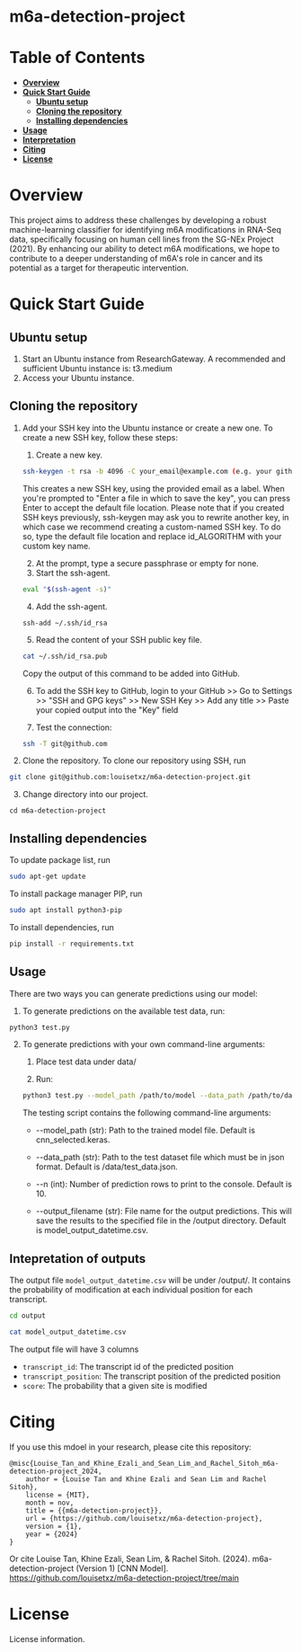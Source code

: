 # m6a-detection-project

# Table of Contents
- **[Overview](#overview)**<br>
- **[Quick Start Guide](#quick-start-guide)**<br>
    - **[Ubuntu setup](#ubuntu-setup)**<br>
    - **[Cloning the repository](#cloning-the-repository)**<br>
    - **[Installing dependencies](#installing-dependencies)**<br>
- **[Usage](#usage)**<br>
- **[Interpretation](#interpretation)**<br>
- **[Citing](#citing)**<br>
- **[License](#license)**<br>

# Overview
This project aims to address these challenges by developing a robust machine-learning classifier for identifying m6A modifications in RNA-Seq data, specifically focusing on human cell lines from the SG-NEx Project (2021). By enhancing our ability to detect m6A modifications, we hope to contribute to a deeper understanding of m6A's role in cancer and its potential as a target for therapeutic intervention.

# Quick Start Guide

## Ubuntu setup
1. Start an Ubuntu instance from ResearchGateway. A recommended and sufficient Ubuntu instance is: t3.medium
2. Access your Ubuntu instance.

## Cloning the repository
1. Add your SSH key into the Ubuntu instance or create a new one.
To create a new SSH key, follow these steps:
    1. Create a new key.
    ```bash
    ssh-keygen -t rsa -b 4096 -C your_email@example.com (e.g. your github email address)
    ```
    This creates a new SSH key, using the provided email as a label.
    When you're prompted to "Enter a file in which to save the key", you can press Enter to accept the default file location. Please note that if you created SSH keys previously, ssh-keygen may ask you to rewrite another key, in which case we recommend creating a custom-named SSH key. To do so, type the default file location and replace id_ALGORITHM with your custom key name.
    
    2. At the prompt, type a secure passphrase or empty for none.
    3. Start the ssh-agent.
    ```bash
    eval "$(ssh-agent -s)"
    ```
    4. Add the ssh-agent.
    ```
    ssh-add ~/.ssh/id_rsa
    ```
    5. Read the content of your SSH public key file.
    ```bash
    cat ~/.ssh/id_rsa.pub 
    ```
    Copy the output of this command to be added into GitHub.
    
    6. To add the SSH key to GitHub, login to your GitHub >> Go to Settings >> "SSH and GPG keys" >> New SSH Key >> Add any title >> Paste your copied output into the "Key" field

    7. Test the connection:
    ```bash
    ssh -T git@github.com
    ```

2. Clone the repository. To clone our repository using SSH, run
```bash
git clone git@github.com:louisetxz/m6a-detection-project.git
```
3. Change directory into our project.
```
cd m6a-detection-project
```

## Installing dependencies
To update package list, run
```bash
sudo apt-get update
```
To install package manager PIP, run
```bash
sudo apt install python3-pip
```
To install dependencies, run
```bash
pip install -r requirements.txt
```

## Usage
There are two ways you can generate predictions using our model:

1. To generate predictions on the available test data, run:
```bash
python3 test.py
```

2. To generate predictions with your own command-line arguments:
    1. Place test data under data/

    2. Run:
    ```bash
    python3 test.py --model_path /path/to/model --data_path /path/to/data --n 5 --output_filename model_output_datetime.csv
    ```

    The testing script contains the following command-line arguments:
    * --model_path (str): Path to the trained model file. Default is cnn_selected.keras.

    * --data_path (str): Path to the test dataset file which must be in json format. Default is /data/test_data.json.

    * --n (int): Number of prediction rows to print to the console. Default is 10.

    * --output_filename (str): File name for the output predictions. This will save the results to the specified file in the /output directory. Default is model_output_datetime.csv.

## Intepretation of outputs
The output file `model_output_datetime.csv` will be under /output/. It contains the probability of modification at each individual position for each transcript. 

```bash
cd output
```

```bash
cat model_output_datetime.csv
```

The output file will have 3 columns

* ``transcript_id``: The transcript id of the predicted position
* ``transcript_position``: The transcript position of the predicted position
* ``score``: The probability that a given site is modified

# Citing
If you use this mdoel in your research, please cite this repository:
```
@misc{Louise_Tan_and_Khine_Ezali_and_Sean_Lim_and_Rachel_Sitoh_m6a-detection-project_2024,
    author = {Louise Tan and Khine Ezali and Sean Lim and Rachel Sitoh},
    license = {MIT},
    month = nov,
    title = {{m6a-detection-project}},
    url = {https://github.com/louisetxz/m6a-detection-project},
    version = {1},
    year = {2024}
}
```
Or cite Louise Tan, Khine Ezali, Sean Lim, & Rachel Sitoh. (2024). m6a-detection-project (Version 1) [CNN Model]. https://github.com/louisetxz/m6a-detection-project/tree/main

# License
License information.